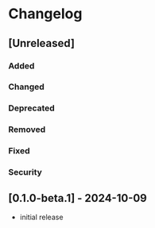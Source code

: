 # Changelog

## [Unreleased]
### Added

### Changed

### Deprecated

### Removed

### Fixed

### Security

## [0.1.0-beta.1] - 2024-10-09
- initial release